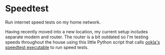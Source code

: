 # Speedtest
Run internet speed tests on my home network.

Having recently moved into a new location, my current setup includes separate modem and router. 
The router is a bit outdated so I'm testing speeds throughout the house using this little Python script that calls [ookla's speedtest executable](https://www.speedtest.net/apps/desktop) to run speed tests. 


